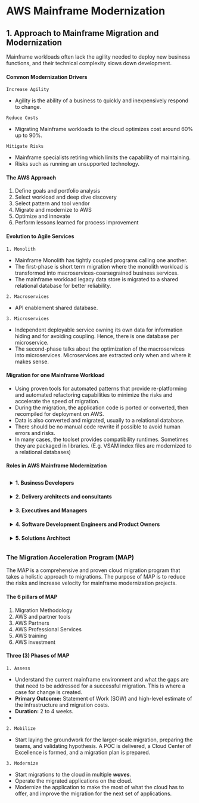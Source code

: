 # AWS Mainframe Modernization

## 1. Approach to Mainframe Migration and Modernization
Mainframe workloads often lack the agility needed to deploy new business functions, and their 
technical complexity slows down development.

#### Common Modernization Drivers
`Increase Agility`
- Agility is the ability of a business to quickly and inexpensively respond to change.

`Reduce Costs`
- Migrating Mainframe workloads to the cloud optimizes cost around 60% up to 90%.

`Mitigate Risks`
- Mainframe specialists retiring which limits the capability of maintaining.
- Risks such as running an unsupported technology.

#### The AWS Approach
1. Define goals and portfolio analysis
2. Select workload and deep dive discovery
3. Select pattern and tool vendor
4. Migrate and modernize to AWS
5. Optimize and innovate
6. Perform lessons learned for process improvement

#### Evolution to Agile Services
`1. Monolith`
- Mainframe Monolith has tightly coupled programs calling one another.
- The first-phase is short term migration where the monolith workload is transformed into 
  macroservices-coarsegrained business services.
- The mainframe workload legacy data store is migrated to a shared relational database for 
  better reliability.

`2. Macroservices`
- API enablement shared database.

`3. Microservices`
- Independent deployable service owning its own data for information hiding and for avoiding 
  coupling. Hence, there is one database per microservice.
- The second-phase talks about the optimization of the macroservices into microservices. 
  Microservices are extracted only when and where it makes sense.

#### Migration for one Mainframe Workload
- Using proven tools for automated patterns that provide re-platforming and automated refactoring 
  capabilities to minimize the risks and accelerate the speed of migration.
- During the migration, the application code is ported or converted, then recompiled for 
  deployment on AWS.
- Data is also converted and migrated, usually to a relational database.
- There should be no manual code rewrite if possible to avoid human errors and risks.
- In many cases, the toolset provides compatibility runtimes. Sometimes they are packaged in 
  libraries. (E.g. VSAM index files are modernized to a relational databases)

#### Roles in AWS Mainframe Modernization
<div style="padding:10px">
<details>
  <summary><strong>1. Business Developers</strong></summary>
  Identify opportunities, help customers set a mainframe modernization strategy, and get started.
</details>
</div>

<div style="padding:10px" >
<details>
  <summary><strong>2. Delivery architects and consultants</strong></summary>
  Works together with client throughout the migration, from scoping a POC to building and 
delivering the migration plan.
</details>
</div>

<div style="padding:10px">
<details>
  <summary><strong>3. Executives and Managers</strong></summary>
  Sets the migration goals, track them, and make sure the decisions being made are aligned with 
their business goals. They are usually present in all phases of the migration.
</details>
</div>

<div style="padding:10px">
<details>
  <summary><strong>4. Software Development Engineers and Product Owners</strong></summary>
  Maintains the modernized application moving forward and are present in all phases. They are 
the ones who understand the application including interdependencies, execution flow, operating 
modele, and modernization goals.
</details>
</div>

<div style="padding:10px">
<details>
  <summary><strong>5. Solutions Architect</strong></summary>
Helps in prioritize which workloads to start with, selecting migration patterns and tools, and 
providing a sizing of the estimated target infrastructure. Commonly engaged during the assess phase.
</details>
</div>


### The Migration Acceleration Program (MAP)
The MAP is a comprehensive and proven cloud migration program that takes a holistic approach to 
migrations. The purpose of MAP is to reduce the risks and increase velocity for mainframe 
modernization projects.

#### The 6 pillars of MAP
1. Migration Methodology
2. AWS and partner tools
3. AWS Partners
4. AWS Professional Services
5. AWS training
6. AWS investment

#### Three (3) Phases of MAP
`1. Assess`
- Understand the current mainframe environment and what the gaps are that need to be addressed 
  for a successful migration. This is where a case for change is created.
- **Primary Outcome:** Statement of Work (SOW) and high-level estimate of the infrastructure and 
  migration costs.
- **Duration:** 2 to 4 weeks.
- 

`2. Mobilize`
- Start laying the groundwork for the larger-scale migration, preparing the teams, and 
  validating hypothesis. A POC is delivered, a Cloud Center of Excellence is formed, and a 
  migration plan is prepared.

`3. Modernize`
- Start migrations to the cloud in multiple **_waves_**.
- Operate the migrated applications on the cloud.
- Modernize the application to make the most of what the cloud has to offer, and improve the 
  migration for the next set of applications.
